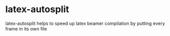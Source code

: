 # latex-autosplit
latex-autosplit helps to speed up latex beamer compilation by putting every frame in its own file
